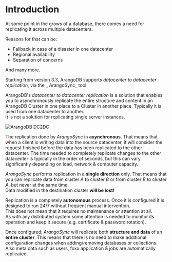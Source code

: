 <!-- don't edit here, its from https://@github.com/arangodb/arangosync.git / doc-integration/Manual/ -->
# Introduction

At some point in the grows of a database, there comes a need for replicating it 
across multiple datacenters.

Reasons for that can be:
- Fallback in case of a disaster in one datacenter
- Regional availability 
- Separation of concerns 

And many more.

Starting from version 3.3, ArangoDB supports _datacenter to datacenter 
replication_, via the _ ArangoSync_ tool.

ArangoDB's _datacenter to datacenter replication_ is a solution that enables you
to asynchronously replicate the entire structure and content in an ArangoDB Cluster
in one place to a Cluster in another place. Typically it is used from one datacenter
to another.
<br/>It is not a solution for replicating single server instances.

![ArangoDB DC2DC](dc2dc.png)

The replication done by _ArangoSync_ in **asynchronous**. That means that when 
a client is writing data into the source datacenter, it will consider the 
request finished before the data has been replicated to the other datacenter.
The time needed to completely replicate changes to the other datacenter is
typically in the order of seconds, but this can vary significantly depending on 
load, network & computer capacity.

_ArangoSync_ performs replication in a **single direction** only. That means that 
you can replicate data from cluster _A_ to cluster _B_ or from cluster _B_ to 
cluster _A_, but never at the same time. 
<br/>Data modified in the destination cluster **will be lost!**

Replication is a completely **autonomous** process. Once it is configured it is 
designed to run 24/7 without frequent manual intervention.
<br/>This does not mean that it requires no maintenance or attention at all.
<br/>As with any distributed system some attention is needed to monitor its operation 
and keep it secure (e.g. certificate & password rotation).

Once configured, _ArangoSync_ will replicate both **structure and data** of an 
**entire cluster**. This means that there is no need to make additional configuration 
changes when adding/removing databases or collections.
<br/>Also meta data such as users, foxx application & jobs are automatically replicated.
